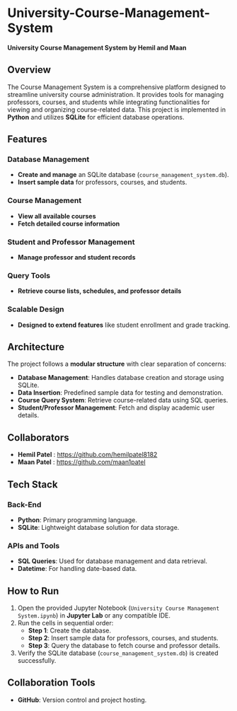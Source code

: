 # University-Course-Management-System  
**University Course Management System by Hemil and Maan**  

## Overview  
The Course Management System is a comprehensive platform designed to streamline university course administration. It provides tools for managing professors, courses, and students while integrating functionalities for viewing and organizing course-related data. This project is implemented in **Python** and utilizes **SQLite** for efficient database operations.  

## Features  

### Database Management  
- **Create and manage** an SQLite database (`course_management_system.db`).  
- **Insert sample data** for professors, courses, and students.  

### Course Management  
- **View all available courses**  
- **Fetch detailed course information**  

### Student and Professor Management  
- **Manage professor and student records**  

### Query Tools  
- **Retrieve course lists, schedules, and professor details**  

### Scalable Design  
- **Designed to extend features** like student enrollment and grade tracking.  

## Architecture  
The project follows a **modular structure** with clear separation of concerns:  

- **Database Management**: Handles database creation and storage using SQLite.  
- **Data Insertion**: Predefined sample data for testing and demonstration.  
- **Course Query System**: Retrieve course-related data using SQL queries.  
- **Student/Professor Management**: Fetch and display academic user details.  

## Collaborators  
- **Hemil Patel**  : https://github.com/hemilpatel8182
- **Maan Patel**   : https://github.com/maan1patel

## Tech Stack  

### Back-End  
- **Python**: Primary programming language.  
- **SQLite**: Lightweight database solution for data storage.  

### APIs and Tools  
- **SQL Queries**: Used for database management and data retrieval.  
- **Datetime**: For handling date-based data.  

## How to Run  
1. Open the provided Jupyter Notebook (`University Course Management System.ipynb`) in **Jupyter Lab** or any compatible IDE.  
2. Run the cells in sequential order:  
   - **Step 1**: Create the database.  
   - **Step 2**: Insert sample data for professors, courses, and students.  
   - **Step 3**: Query the database to fetch course and professor details.  
3. Verify the SQLite database (`course_management_system.db`) is created successfully.  

## Collaboration Tools  
- **GitHub**: Version control and project hosting.  
